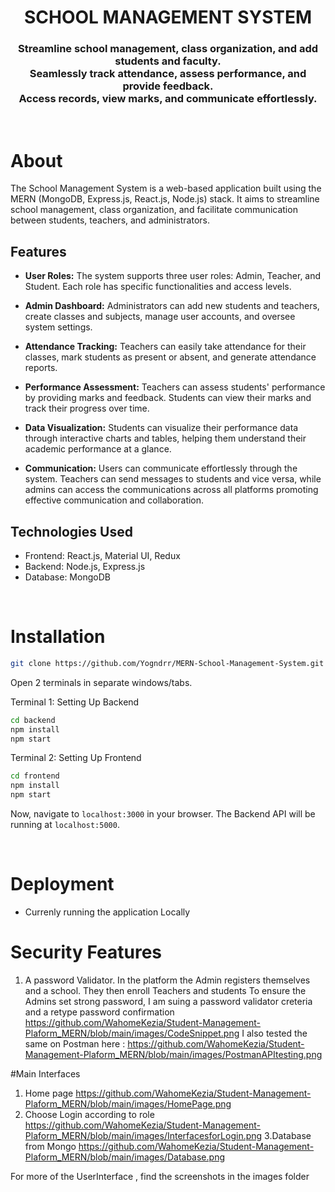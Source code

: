 <h1 align="center">
    SCHOOL MANAGEMENT SYSTEM
</h1>

<h3 align="center">
Streamline school management, class organization, and add students and faculty.<br>
Seamlessly track attendance, assess performance, and provide feedback. <br>
Access records, view marks, and communicate effortlessly.
</h3>

<br>

# About

The School Management System is a web-based application built using the MERN (MongoDB, Express.js, React.js, Node.js) stack. It aims to streamline school management, class organization, and facilitate communication between students, teachers, and administrators.

## Features

- **User Roles:** The system supports three user roles: Admin, Teacher, and Student. Each role has specific functionalities and access levels.

- **Admin Dashboard:** Administrators can add new students and teachers, create classes and subjects, manage user accounts, and oversee system settings.

- **Attendance Tracking:** Teachers can easily take attendance for their classes, mark students as present or absent, and generate attendance reports.

- **Performance Assessment:** Teachers can assess students' performance by providing marks and feedback. Students can view their marks and track their progress over time.

- **Data Visualization:** Students can visualize their performance data through interactive charts and tables, helping them understand their academic performance at a glance.

- **Communication:** Users can communicate effortlessly through the system. Teachers can send messages to students and vice versa, while admins can access the communications across all platforms promoting effective communication and collaboration.

## Technologies Used

- Frontend: React.js, Material UI, Redux
- Backend: Node.js, Express.js
- Database: MongoDB

<br>

# Installation

```sh
git clone https://github.com/Yogndrr/MERN-School-Management-System.git
```
Open 2 terminals in separate windows/tabs.

Terminal 1: Setting Up Backend 
```sh
cd backend
npm install
npm start
```

Terminal 2: Setting Up Frontend
```sh
cd frontend
npm install
npm start
```
Now, navigate to `localhost:3000` in your browser. 
The Backend API will be running at `localhost:5000`.

<br>

# Deployment
* Currenly running the application Locally
  
# Security Features
 1. A password Validator. 
 In the platform the Admin registers themselves and a school.
 They then enroll Teachers and students
To ensure the Admins set strong password, I am suing a password validator creteria and a retype password confirmation
https://github.com/WahomeKezia/Student-Management-Plaform_MERN/blob/main/images/CodeSnippet.png  I also tested the same on Postman here : https://github.com/WahomeKezia/Student-Management-Plaform_MERN/blob/main/images/PostmanAPItesting.png

#Main Interfaces 
1. Home page
   https://github.com/WahomeKezia/Student-Management-Plaform_MERN/blob/main/images/HomePage.png
2. Choose Login according to role
   https://github.com/WahomeKezia/Student-Management-Plaform_MERN/blob/main/images/InterfacesforLogin.png
3.Database from Mongo
  https://github.com/WahomeKezia/Student-Management-Plaform_MERN/blob/main/images/Database.png

For more of the UserInterface , find the screenshots in the images folder
   


